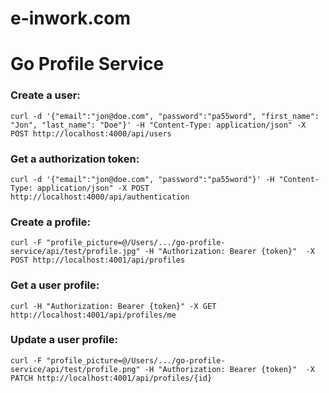 # e-inwork.com 
# Go Profile Service

### Create a user:
```
curl -d '{"email":"jon@doe.com", "password":"pa55word", "first_name": "Jon", "last_name": "Doe"}' -H "Content-Type: application/json" -X POST http://localhost:4000/api/users
``` 

### Get a authorization token:
```
curl -d '{"email":"jon@doe.com", "password":"pa55word"}' -H "Content-Type: application/json" -X POST http://localhost:4000/api/authentication
```

### Create a profile:
```
curl -F "profile_picture=@/Users/.../go-profile-service/api/test/profile.jpg" -H "Authorization: Bearer {token}"  -X POST http://localhost:4001/api/profiles
```

### Get a user profile:
```
curl -H "Authorization: Bearer {token}" -X GET http://localhost:4001/api/profiles/me
```

### Update a user profile:
```
curl -F "profile_picture=@/Users/.../go-profile-service/api/test/profile.png" -H "Authorization: Bearer {token}"  -X PATCH http://localhost:4001/api/profiles/{id}
```
